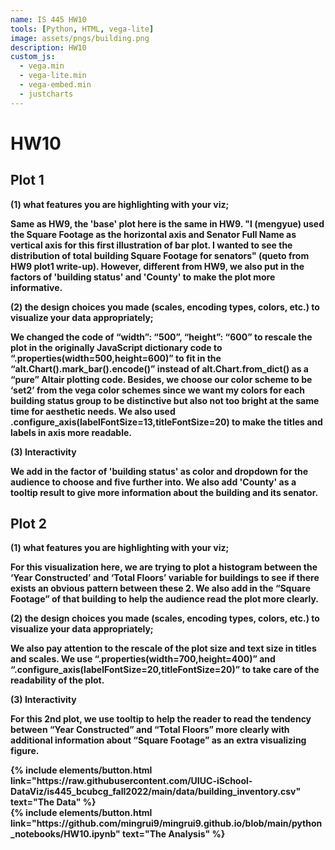 ```yaml
---
name: IS 445 HW10
tools: [Python, HTML, vega-lite]
image: assets/pngs/building.png
description: HW10
custom_js:
  - vega.min
  - vega-lite.min
  - vega-embed.min
  - justcharts
---
```



# HW10


## Plot 1

<vegachart schema-url="{{ site.baseurl }}/assets/json/plot1.json" style="width: 100%"></vegachart>


<b>(1) what features you are highlighting with your viz;<b>
    
Same as HW9, the 'base' plot here is the same in HW9. "I (mengyue) used the Square Footage as the horizontal axis and Senator Full Name as vertical axis for this first illustration of bar plot. I wanted to see the distribution of total building Square Footage for senators" (queto from HW9 plot1 write-up). However, different from HW9, we also put in the factors of 'building status' and 'County' to make the plot more informative.
    
<b>(2) the design choices you made (scales, encoding types, colors, etc.) to visualize your data appropriately;<b> 
    
We changed the code of “width”: “500”, “height”: “600” to rescale the plot in the originally JavaScript dictionary code to “.properties(width=500,height=600)” to fit in the “alt.Chart().mark_bar().encode()” instead of alt.Chart.from_dict() as a “pure” Altair plotting code. Besides, we choose our color scheme to be ‘set2’ from the vega color schemes since we want my colors for each building status group to be distinctive but also not too bright at the same time for aesthetic needs. We also used .configure_axis(labelFontSize=13,titleFontSize=20) to make the titles and labels in axis more readable.
    
<b>(3) Interactivity <b>

We add in the factor of 'building status' as color and dropdown for the audience to choose and five further into. We also add 'County' as a tooltip result to give more information about the building and its senator.


## Plot 2

<vegachart schema-url="{{ site.baseurl }}/assets/json/plot2.json" style="width: 100%"></vegachart>

<b>(1) what features you are highlighting with your viz;<b>
    
For this visualization here, we are trying to plot a histogram between the ‘Year Constructed’ and ‘Total Floors’ variable for buildings to see if there exists an obvious pattern between these 2. We also add in the “Square Footage” of that building to help the audience read the plot more clearly.
    
<b>(2) the design choices you made (scales, encoding types, colors, etc.) to visualize your data appropriately;<b>
    
We also pay attention to the rescale of the plot size and text size in titles and scales. We use “.properties(width=700,height=400)” and “.configure_axis(labelFontSize=20,titleFontSize=20)” to take care of the readability of the plot.
    
<b>(3) Interactivity <b>
    
For this 2nd plot, we use tooltip to help the reader to read the tendency between “Year Constructed” and “Total Floors” more clearly with additional information about “Square Footage” as an extra visualizing figure.





<!-- these are written in a combo of html and liquid --> 

<div class="left">
{% include elements/button.html link="https://raw.githubusercontent.com/UIUC-iSchool-DataViz/is445_bcubcg_fall2022/main/data/building_inventory.csv" text="The Data" %}
</div>

<div class="right">
{% include elements/button.html link="https://github.com/mingrui9/mingrui9.github.io/blob/main/python_notebooks/HW10.ipynb" text="The Analysis" %}
</div>

